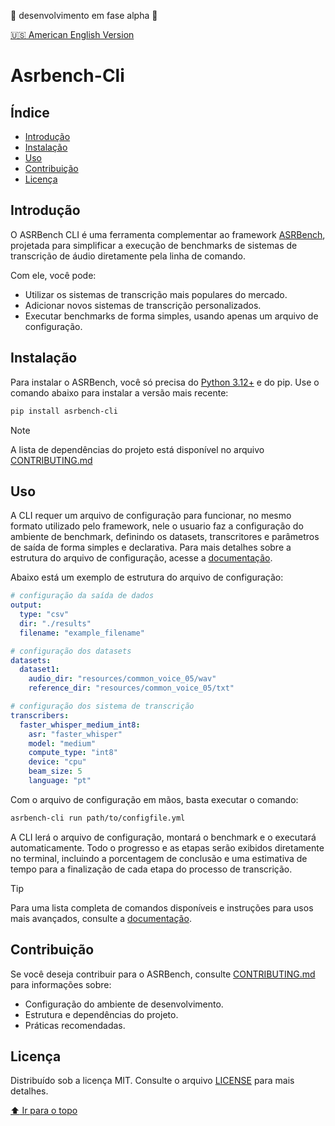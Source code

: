 :construction: desenvolvimento em fase alpha :construction:

[:us: American English Version](./README.md)

# Asrbench-Cli

## Índice

- [Introdução](#introdução)
- [Instalação](#instalação)
- [Uso](#uso)
- [Contribuição](#contribuição)
- [Licença](#licença)

## Introdução
O ASRBench CLI é uma ferramenta complementar ao framework [ASRBench](https://github.com/ASRBench/asrbench), projetada 
para simplificar a execução de benchmarks de sistemas de transcrição de áudio diretamente pela linha de comando.

Com ele, você pode:

- Utilizar os sistemas de transcrição mais populares do mercado.
- Adicionar novos sistemas de transcrição personalizados.
- Executar benchmarks de forma simples, usando apenas um arquivo de configuração.

## Instalação
Para instalar o ASRBench, você só precisa do [Python 3.12+](https://www.python.org/downloads/) e do pip. Use o
comando abaixo para instalar a versão mais recente:

```sh
pip install asrbench-cli
```

> [!NOTE]
> A lista de dependências do projeto está disponível no arquivo [CONTRIBUTING.md]()

## Uso
A CLI requer um arquivo de configuração para funcionar, no mesmo formato utilizado pelo framework, nele o usuario faz a 
configuração do ambiente de benchmark, definindo os datasets, transcritores e parâmetros de saída de forma simples e 
declarativa. Para mais detalhes sobre a estrutura do arquivo de configuração, acesse a
[documentação]().

Abaixo está um exemplo de estrutura do arquivo de configuração:

```yaml
# configuração da saída de dados
output:
  type: "csv"
  dir: "./results"
  filename: "example_filename"

# configuração dos datasets
datasets:
  dataset1:
    audio_dir: "resources/common_voice_05/wav"
    reference_dir: "resources/common_voice_05/txt"

# configuração dos sistema de transcrição
transcribers:
  faster_whisper_medium_int8:
    asr: "faster_whisper"
    model: "medium"
    compute_type: "int8"
    device: "cpu"
    beam_size: 5
    language: "pt"  
```

Com o arquivo de configuração em mãos, basta executar o comando:

```sh
asrbench-cli run path/to/configfile.yml
```
A CLI lerá o arquivo de configuração, montará o benchmark e o executará automaticamente. Todo o progresso e as etapas 
serão exibidos diretamente no terminal, incluindo a porcentagem de conclusão e uma estimativa de tempo para a 
finalização de cada etapa do processo de transcrição.

> [!TIP]
> Para uma lista completa de comandos disponíveis e instruções para usos mais avançados, consulte a [documentação]().

## Contribuição
Se você deseja contribuir para o ASRBench, consulte [CONTRIBUTING.md]() para informações sobre: 

- Configuração do ambiente de desenvolvimento.
- Estrutura e dependências do projeto.
- Práticas recomendadas.

## Licença
Distribuído sob a licença MIT. Consulte o arquivo [LICENSE](./LICENSE) para mais detalhes.

[:arrow_up: Ir para o topo](#índice)
